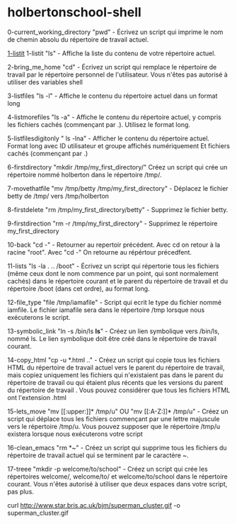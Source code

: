 # holbertonschool-shell

0-current_working_directory "pwd" - Écrivez un script qui imprime le nom de chemin absolu du répertoire de travail actuel.

[1-listit](./1-listit) 1-listit "ls" - Affiche la liste du contenu de votre répertoire actuel.

2-bring_me_home "cd" - Écrivez un script qui remplace le répertoire de travail par le répertoire personnel de l'utilisateur. Vous n'êtes pas autorisé à utiliser des variables shell

3-listfiles "ls -l" - Affiche le contenu du répertoire actuel dans un format long

4-listmorefiles "ls -a" - Affiche le contenu du répertoire actuel, y compris les fichiers cachés (commençant par .). Utilisez le format long.

5-listfilesdigitonly " ls -lna" - Afficher le contenu du répertoire actuel. Format long avec ID utilisateur et groupe affichés numériquement Et fichiers cachés (commençant par .)

6-firstdirectory "mkdir /tmp/my_first_directory/" Créez un script qui crée un répertoire nommé holberton dans le répertoire /tmp/.

7-movethatfile "mv /tmp/betty /tmp/my_first_directory" - Déplacez le fichier betty de /tmp/ vers /tmp/holberton

8-firstdelete "rm /tmp/my_first_directory/betty" - Supprimez le fichier betty.

9-firstdirection "rm -r /tmp/my_first_directory" - Supprimez le répertoire my_first_directory

10-back "cd -" - Retourner au repertoir précédent. Avec cd on retour à la racine "root". Avec "cd -" On retourne au répértour précedfent. 

11-lists "ls -la . .. /boot" - Écrivez un script qui répertorie tous les fichiers (même ceux dont le nom commence par un point, qui sont normalement cachés) dans le répertoire courant et le parent du répertoire de travail et du répertoire /boot (dans cet ordre), au format long.

12-file_type "file /tmp/iamafile" - Script qui ecrit le type du fichier nommé iamfile. Le fichier iamafile sera dans le répertoire /tmp lorsque nous exécuterons le script.

13-symbolic_link "ln -s /bin/ls __ls__" - Créez un lien symbolique vers /bin/ls, nommé ls. Le lien symbolique doit être créé dans le répertoire de travail courant.

14-copy_html "cp -u *.html .." - Créez un script qui copie tous les fichiers HTML du répertoire de travail actuel vers le parent du répertoire de travail, mais copiez uniquement les fichiers qui n'existaient pas dans le parent du répertoire de travail ou qui étaient plus récents que les versions du parent du répertoire de travail . Vous pouvez considérer que tous les fichiers HTML ont l'extension .html

15-lets_move "mv [[:upper:]]* /tmp/u" OU "mv [[:A-Z:]]* /tmp/u" - Créez un script qui déplace tous les fichiers commençant par une lettre majuscule vers le répertoire /tmp/u. Vous pouvez supposer que le répertoire /tmp/u existera lorsque nous exécuterons votre script

16-clean_emacs "rm *~" - Créez un script qui supprime tous les fichiers du répertoire de travail actuel qui se terminent par le caractère ~.

17-treee "mkdir -p welcome/to/school" - Créez un script qui crée les répertoires welcome/, welcome/to/ et welcome/to/school dans le répertoire courant. Vous n'êtes autorisé à utiliser que deux espaces dans votre script, pas plus.

curl http://www.star.bris.ac.uk/bjm/superman_cluster.gif -o superman_cluster.gif